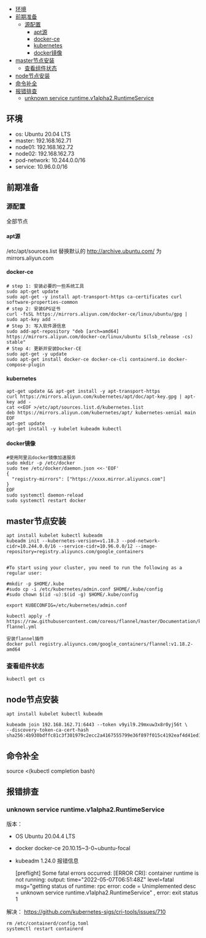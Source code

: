 <!-- TOC -->

- [环境](#环境)
- [前期准备](#前期准备)
    - [源配置](#源配置)
        - [apt源](#apt源)
        - [docker-ce](#docker-ce)
        - [kubernetes](#kubernetes)
        - [docker镜像](#docker镜像)
- [master节点安装](#master节点安装)
    - [查看组件状态](#查看组件状态)
- [node节点安装](#node节点安装)
- [命令补全](#命令补全)
- [报错排查](#报错排查)
    - [unknown service runtime.v1alpha2.RuntimeService](#unknown-service-runtimev1alpha2runtimeservice)

<!-- /TOC -->
## 环境
+ os: Ubuntu 20.04 LTS
+ master: 192.168.162.71
+ node01: 192.168.162.72
+ node02: 192.168.162.73
+ pod-network: 10.244.0.0/16
+ service: 10.96.0.0/16

## 前期准备
### 源配置
全部节点
#### apt源
   /etc/apt/sources.list 替换默认的 http://archive.ubuntu.com/ 为 mirrors.aliyun.com
#### docker-ce

    # step 1: 安装必要的一些系统工具
    sudo apt-get update
    sudo apt-get -y install apt-transport-https ca-certificates curl software-properties-common
    # step 2: 安装GPG证书
    curl -fsSL https://mirrors.aliyun.com/docker-ce/linux/ubuntu/gpg | sudo apt-key add -
    # Step 3: 写入软件源信息
    sudo add-apt-repository "deb [arch=amd64] https://mirrors.aliyun.com/docker-ce/linux/ubuntu $(lsb_release -cs) stable"
    # Step 4: 更新并安装Docker-CE
    sudo apt-get -y update
    sudo apt-get install docker-ce docker-ce-cli containerd.io docker-compose-plugin

#### kubernetes

    apt-get update && apt-get install -y apt-transport-https
    curl https://mirrors.aliyun.com/kubernetes/apt/doc/apt-key.gpg | apt-key add -
    cat <<EOF >/etc/apt/sources.list.d/kubernetes.list
    deb https://mirrors.aliyun.com/kubernetes/apt/ kubernetes-xenial main
    EOF
    apt-get update
    apt-get install -y kubelet kubeadm kubectl

#### docker镜像

    #使用阿里云docker镜像加速服务
    sudo mkdir -p /etc/docker
    sudo tee /etc/docker/daemon.json <<-'EOF'
    {
      "registry-mirrors": ["https://xxxx.mirror.aliyuncs.com"]
    }
    EOF
    sudo systemctl daemon-reload
    sudo systemctl restart docker

## master节点安装

    apt install kubelet kubectl kubeadm
    kubeadm init --kubernetes-version=v1.18.3 --pod-network-cidr=10.244.0.0/16 --service-cidr=10.96.0.0/12 --image-repository=registry.aliyuncs.com/google_containers


    #To start using your cluster, you need to run the following as a regular user:

    #mkdir -p $HOME/.kube
    #sudo cp -i /etc/kubernetes/admin.conf $HOME/.kube/config
    #sudo chown $(id -u):$(id -g) $HOME/.kube/config

    export KUBECONFIG=/etc/kubernetes/admin.conf

    kubectl apply -f https://raw.githubusercontent.com/coreos/flannel/master/Documentation/kube-flannel.yml

    安装flannel插件
    docker pull registry.aliyuncs.com/google_containers/flannel:v1.18.2-amd64

### 查看组件状态

    kubectl get cs

## node节点安装

    apt install kubelet kubectl kubeadm

    kubeadm join 192.168.162.71:6443 --token v9yil9.29mxuw3x8r0yj56t \
    --discovery-token-ca-cert-hash sha256:4b930bdffc81c3f301979c2ecc2a4167555799e36f897f015c4192eaf4d41ed1



## 命令补全
source <(kubectl completion bash)

## 报错排查
### unknown service runtime.v1alpha2.RuntimeService
版本：
+ OS Ubuntu 20.04.4 LTS 
+ docker docker-ce 20.10.15~3-0~ubuntu-focal
+ kubeadm 1.24.0
报错信息

    [preflight] Some fatal errors occurred:
	[ERROR CRI]: container runtime is not running: output: time="2022-05-07T06:51:48Z" level=fatal msg="getting status of runtime: rpc error: code = Unimplemented desc = unknown service runtime.v1alpha2.RuntimeService"
    , error: exit status 1

解决：
https://github.com/kubernetes-sigs/cri-tools/issues/710

    rm /etc/containerd/config.toml
    systemctl restart containerd